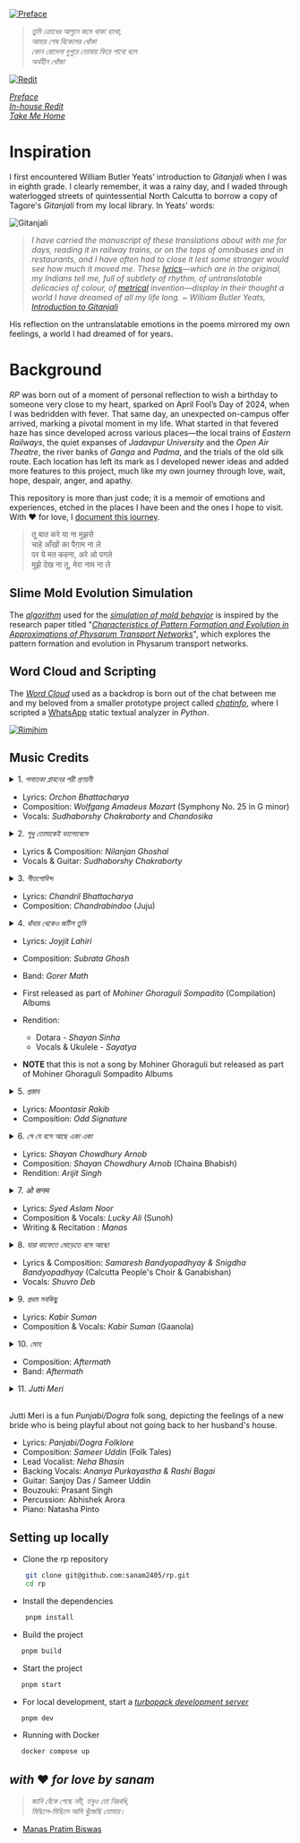[![Preface](public/preface.png)](https://rimjhim.manaspratimbiswas.com/preface)

> _তুমি ক্রোধের আগুনে জমে থাকা ব্যাথা, <br> আমার শেষ বিকেলের ধোঁকা <br> কোন রোদেলা দুপুরে তোমায় ফিরে পাবো বলে <br> অর্থহীন খোঁজা_

[![Redit](/apps/web/public/redit.png)](https://rimjhim.manaspratimbiswas.com/redit)

_[Preface](https://rimjhim.sanam.live/preface)_
<br/>
_[In-house Redit](https://rimjhim.manaspratimbiswas.com/redit)_
<br/>
_[Take Me Home](https://rimjhim.sanam.live/)_

# Inspiration

I first encountered William Butler Yeats’ introduction to _Gitanjali_ when I was in eighth grade. I clearly remember, it was a rainy day, and I waded through waterlogged streets of quintessential North Calcutta to borrow a copy of Tagore's _Gitanjali_ from my local library. In Yeats’ words:

![Gitanjali](public/gitanjali.png)

> _I have carried the manuscript of these translations about with me for days, reading it in railway trains, or on the tops of omnibuses and in restaurants, and I have often had to close it lest some stranger would see how much it moved me. These [lyrics](https://poets.org/glossary/lyric-poetry)—which are in the original, my Indians tell me, full of subtlety of rhythm, of untranslatable delicacies of colour, of [metrical](https://poets.org/glossary/meter) invention—display in their thought a world I have dreamed of all my life long. ~ William Butler Yeats, [Introduction to Gitanjali](https://poets.org/text/william-butler-yeatss-introduction-gitanjali)_

His reflection on the untranslatable emotions in the poems mirrored my own feelings, a world I had dreamed of for years.

# Background

_*RP*_ was born out of a moment of personal reflection to wish a birthday to someone very close to my heart, sparked on April Fool’s Day of 2024, when I was bedridden with fever. That same day, an unexpected on-campus offer arrived, marking a pivotal moment in my life. What started in that fevered haze has since developed across various places—the local trains of _Eastern Railways_, the quiet expanses of _Jadavpur University_ and the _Open Air Theatre_, the river banks of _Ganga_ and _Padma_, and the trials of the old silk route. Each location has left its mark as I developed newer ideas and added more features to this project, much like my own journey through love, wait, hope, despair, anger, and apathy.

This repository is more than just code; it is a memoir of emotions and experiences, etched in the places I have been and the ones I hope to visit. With ❤️ for love, I [document this journey](https://rimjhim.sanam.live/preface).

> तू बात करे या ना मुझसे <br> चाहे आँखों का पैग़ाम ना ले <br> पर ये मत कहना, अरे ओ पगले <br> मुझे देख ना तू, मेरा नाम ना ले

## Slime Mold Evolution Simulation

The [_algorithm_](src/components/Myxomycete.tsx) used for the [_simulation of mold behavior_](https://rimjhim.sanam.live/ilu) is inspired by the research paper titled "[_Characteristics of Pattern Formation and Evolution in Approximations of Physarum Transport Networks_](public/artl.2010.16.2.pdf)", which explores the pattern formation and evolution in Physarum transport networks.

## Word Cloud and Scripting

The [_Word Cloud_](public/wordcloud.png) used as a backdrop is born out of the chat between me and my beloved from a smaller prototype project called [_chatinfo_](https://github.com/sanam2405/chatinfo), where I scripted a [WhatsApp](https://www.whatsapp.com/) static textual analyzer in _Python_.

[![Rimjhim](public/rimjhim.jpeg)](https://rimjhim.sanam.live/)

## Music Credits

<details>
  <summary>1. <i>পলাতকা প্লাবনের পরী প্রণয়নী </i> </summary>
  <br/>
  
    পলাতকা প্লাবনের পরী প্রণয়নী, 
    কিসের তালে নেচে উঠেছে ধমনী?
    পলাতকা প্লাবনের পরী প্রণয়নী, 
    কিসের তালে নেচে উঠেছে ধমনী?
    জানি বেঁকে গেছে নদী, তবুও তো নিরবধি, 
    মিছিলে-মিছিলে আমি খুঁজেছি তোমায়...

    কবিতায়, খালি পায়ে, সব খেলা ফেলে,
    ছুটেছি খুব, দেব ডুব, আমি ডানা মেলে,
    হায় কবিতায়, খালি পায়ে, সব খেলা ফেলে,
    ছুটেছি খুব, দেব ডুব, আমি ডানা মেলে,
    সবুজে-সাদাতে-লালে, কি সায়রে কি ডোবালে?
    শব্দের ডুবুরিরা চিনেছে তোমায়...

    অসহায়, মৃতপ্রায়, আহা কোনোমতে,
    তুমি আলোকিত, সজ্জিত, ছায়াপথে,
    হায়, অসহায়, মৃতপ্রায়, আহা কোনোমতে,
    তুমি আলোকিত, সজ্জিত, ছায়াপথে,
    গোপনে-গোপনে যতো শব্দেরা অবিরত,
    তোমাকেই ডাকে, তুমি শোনোনা বোধহয়...

</details>

- Lyrics: _Orchon Bhattacharya_
- Composition: _Wolfgang Amadeus Mozart_ (Symphony No. 25 in G minor)
- Vocals: _Sudhaborshy Chakraborty_ and _Chandosika_

<details>
  <summary>2. <i> শুধু তোমাকেই ভালোবেসে </i> </summary>
  <br/>
  
    শুধু তোমাকেই ভালোবেসে
    শুকনো নদীতে ডিঙি ভাসিয়েছি মোহনার কাছে এসে
    শুধু তোমাকেই ভালোবেসে
    দু'মুঠো আদর ভিক্ষে চেয়েছি দরিদ্র এই দেশে
    শুধু তোমাকেই ভালোবেসে
    ঝড়ের সামনে দাঁড়িয়েছি একা ছেঁড়া পতাকার বেশে
    তোমাকেই ভালোবেসে
    তোমাকেই ভালবাসবো ভেবেছি শত যুদ্ধের শেষে
    এই পাঁজরভরা ভালোবাসা দু'হাত ভরে নাও
    এই আধো আলো আধো ছায়া দু'চোখ ভরে নাও
    এই আমায় কিছু নাই বা দিলে নিজের করে নাও
</details>

- Lyrics & Composition: _Nilanjan Ghoshal_
- Vocals & Guitar: _Sudhaborshy Chakraborty_

<details>
  <summary>3. <i> গীতগোবিন্দ </i> </summary>
  <br/>

    তোমাকে দেখাবো Niagara
    তোমাকে শেখাবো Viagra
    তোমাকে করবো আদর-আত্তি जत्नम्
    ওগো त्वमसि मम जीवनम्
    त्वमसि मम भूषणम्
    त्वमसि मम भवजलधिरत्नम्

    তোমাকে শোনাবো জয় গোঁসাই
    তোমার বাবাকে মেসোমশাই
    পুচ্ছে বেঁধেছি গুচ্ছ রজনীগন্ধা
    আজি এ পরানে রবির কর
    কেমনে জাগালো dinosaur
    হাউমাউ বেগে দেখি पिया मुख चंदा

    দারুণ কাটলে ছোট্ট চুল
    বোতাম আঁটতে করছো ভুল
    সরু সংসারে কেমনে ফুটিলে उदारम्
    स्मर गरल खण्डनम्
    मम शिरसि मण्डनम्
    देहि पद पल्लवम् उदारम्

    তোমার জন্যে চিন্তা হয়
    তুমি তো Preity Zinta নয়
    টুপুর টাপুর Kareena Kapoor চেষ্টা
    তবু তুমি আমার CPM,
    তুমি আমার ATM,
    তুমিই আমার series প্রেমের শেষটা

    খাচ্ছি, কিন্তু গিলছি কই
    পাখার রাজ্যে চুল শুকোই
    টাকের মধ্যে পেরজাপতি ফড়-ফড়িং
    সোনা বড্ড বেশি ঝলমলাও
    Lift-এ ওঠো একতলায়
    Beetles ছাড়া অন্য পোকা খুব boring

    তুমি শ্যামলা বঙ্গদেশ, তুমি ইঙ্গো SMS
    তুমি অং-বং ভবজলধি নুলিয়া আ...
    বধূ চোক্ষে এসো, অন্ধ হোক
    কক্ষে এসো নিন্দে হোক
    বক্ষে এসো গীতগোবিন্দ ভুলিয়া

</details>

- Lyrics: _Chandril Bhattacharya_
- Composition: _Chandrabindoo_ (Juju)

<details>
  <summary>4. <i> ধাঁধার থেকেও জটিল তুমি </i> </summary>
  <br/>

    ধাঁধার থেকেও জটিল তুমি
    খিদের থেকেও স্পষ্ট।
    কাজের মধ্যে অকাজ খালি
    মনের মধ্যে কষ্ট।

    স্বপ্ন হয়ে যখন তখন আঁকড়ে আমায় ধর
    তাইতো বলি আমায় বরং
    ঘেন্না কর ঘেন্না কর।

    গুনগানের হাজার বুলি, শুধুই সময় নষ্ট
    আঁকছো ছবি সমস্ত দিন, রঙ সবই অস্পষ্ট।
    সুখের থেকেও হাজার গুনে দুঃখ অনেক ভালো
    তাইতো বলি আমায় বরং
    ঘেন্না কর ঘেন্না কর।

    আজ চালাক আমি কাল বোকা
    মহৎ প্রেমিক ন্যাকা ন্যাকা,
    আজ চালাক আমি কাল বোকা
    মহৎ প্রেমিক ন্যাকা ন্যাকা
    আমার আসল চেহারা কি চিনতে তুমি পারো?
    চিনতে যদি পেরেই থাকো
    ঘেন্না কর ঘেন্না কর।

    ধাঁধার থেকেও জটিল তুমি
    খিদের থেকেও স্পষ্ট।
    কাজের মধ্যে অকাজ খালি
    মনের মধ্যে কষ্ট।
    স্বপ্ন হয়ে যখন তখন আঁকড়ে আমায় ধর
    তাইতো বলি আমায় বরং
    ঘেন্না কর ঘেন্না কর।

</details>

- Lyrics: _Joyjit Lahiri_
- Composition: _Subrata Ghosh_
- Band: _Gorer Math_
- First released as part of _Mohiner Ghoraguli Sompadito_ (Compilation) Albums
- Rendition:

  - Dotara - _Shayan Sinha_
  - Vocals & Ukulele - _Sayatya_

- **NOTE** that this is not a song by Mohiner Ghoraguli but released as part of Mohiner Ghoraguli Sompadito Albums

<details>
  <summary>5. <i> প্রস্তাব </i> </summary>
  <br/>

    গুনে গুনে দেখি অবেলার স্বপ্নটায়
    আঁকা ছিলো কত শত কবিতায়,
    স্বপ্নের সেই কবিতার ছন্দতে
    মিশে ছিলো তার হাসিমাখা ছবিটা
    যা আঁকা ছিলো অদ্ভুত রঙ তুলি
    যা জমা থাকে আমার মনে মাঝে।
    বর হয়ে আমি চড়ছি ঘোড়ায়,
    আড়ালে তুমি লুকিয়ে আছো বৌ সাজে।

    আমার এই স্বপ্ন কি শুধু,
    স্বপ্ন হয়ে হাসাবে আমায়,
    তেমন সাহস নেই আমার
    তোমাকে কিভাবে প্রস্তাব জানাই?

    সেই কল্পনায় আঁকা আল্পনায়
    তোমায় নিয়ে ভাবা শত জল্পনায়।
    তুমি আছো বলে বেঁচে আছে স্বপ্নটা,
    তোমায় নিয়ে লেখা এই কবিতা।
    সেই কবিতার ছন্দটা তুমি,
    মিশে থাকা প্রতি অক্ষরে আমি।
    জানা নেই কি হতে পারে শেষটা,
    নিশ্চুপ কবি বসে লিখছে কবিতায়।

    আমার এই স্বপ্ন কি শুধু,
    স্বপ্ন হয়ে হাসাবে আমায়,
    তেমন সাহস নেই আমার
    তোমাকে কিভাবে প্রস্তাব জানাই?

</details>

- Lyrics: _Moontasir Rakib_
- Composition: _Odd Signature_

<details>
  <summary>6. <i> সে যে বসে আছে একা একা </i> </summary>
  <br/>

    সে যে বসে আছে একা একা
    রঙিন স্বপ্ন তার বুনতে,
    সে যে চেয়ে আছে ভরা চোখে
    জানালার ফাঁকে মেঘ ধরতে।
    সে যে বসে আছে একা একা
    রঙিন স্বপ্ন তার বুনতে,
    সে যে চেয়ে আছে ভরা চোখে
    জানালার ফাঁকে মেঘ ধরতে।

    তার গুনগুন মনের গান বাতাসে উড়ে
    কান পাতো মনে পাবে শুনতে,
    তার রঙের তুলির নাচে মেঘেরা ছুটে
    চোখ মেল যদি পারো বুঝতে।
    তার গুনগুন মনের গান বাতাসে উড়ে
    কান পাতো মনে পাবে শুনতে,
    তার রঙের তুলির নাচে মেঘেরা ছুটে
    চোখ মেল যদি পারো বুঝতে।।

    সে যে বসে আছে একা একা
    তার স্বপ্নের কারখানা চলছে,
    আর বুড়ো বুড়ো মেঘেদের দল
    বৃষ্টি নামার তাল গুনছে।
    সে যে বসে আছে একা একা
    তার স্বপ্নের কারখানা চলছে,
    আর বুড়ো বুড়ো মেঘেদের দল
    বৃষ্টি নামার তাল গুনছে।

    সেই গুন গুন মনের গান বৃষ্টি নামায়
    টপটপ ফোটা পড়ে অনেকক্ষণ,
    সেই বৃষ্টি ভেজা মনে ডাক দিয়েছে
    ভেজা কাক হয়ে থাক আমার মন।
    সেই গুন গুন মনের গান বৃষ্টি নামায়
    টপটপ ফোটা পড়ে অনেকক্ষণ,
    সেই বৃষ্টি ভেজা মনে ডাক দিয়েছে
    ভেজা কাক হয়ে থাক আমার মন।

    সে যে বসে আছে, সে যে বসে আছে...

</details>

- Lyrics: _Shayan Chowdhury Arnob_
- Composition: _Shayan Chowdhury Arnob_ (Chaina Bhabish)
- Rendition: _Arijit Singh_

<details>
  <summary>7. <i> ओ सनम </i> </summary>
  <br/>

    शाम-सवेरे तेरी यादें आती हैं
    आ के दिल को मेरे यूँ तड़पाती हैं
    ओ सनम, मोहब्बत की क़सम
    मिल के बिछड़ना तो दस्तूर हो गया
    यादों में तेरी मजबूर हो गया
    ओ सनम, इन यादों की कसम
    समझे ज़माना के दिल है खिलौना
    जाना है अब "क्या है दिल का लगाना"
    नज़रों से अब ना हम को गिराना
    मर भी गए तो भूल ना जाना
    आँखों में बसी हो पर दूर हो कहीं
    दिल के करीब हो, ये मुझ को है यकीं
    ओ सनम, तेरे प्यार की कसम

</details>

- Lyrics: _Syed Aslam Noor_
- Composition & Vocals: _Lucky Ali_ (Sunoh)
- Writing & Recitation : _Manas_

<details>
  <summary>8. <i> যারা কাফেতে মোড়েতে বসে আছো </i> </summary>
  <br/>

    যারা কাফেতে মোড়েতে বসে আছো
    আমি তোমাদের ছেড়ে চললাম
    তোমরা হতাশ-পেয়ালা ভরে নিলে
    আমি রক্ত ঝরিয়ে কাঁদলাম ।
    চারমিনারের ধোঁয়াতে
    জীবন-পেয়ালা জমাট কুয়াশা
    ফ্লুরেসেন্ট আলোর মোড়ে মোড়ে ঘোরে
    তৃষিত মুক্তিপিপাসা ।
    আজ ভেঙ্গে যাব, কাল জুড়ে যাব
    তবু ভাঙ্গতে জুড়তে চলেছি
    কালবোশেখিটা তোমাদের দেব
    খুঁজে আনতেই চলেছি।
    ওগো হতাশ তোমরা কেঁদো না
    কোনো সান্ত্বনা আমি দেব না
    সূর্য ডোবার সংকেতে দেখ
    মুক্তিরঙ্গের নিশানা ।
    সাহারা হৃদয় দাঁড়িয়ে যারা
    মোড়ে মোড়ে আজও হতাশায়
    আমার রক্ত ঝরে ঝরে যাক
    তাদের শূন্য পেয়ালায় ।
    আজ ভেঙ্গে যাব, কাল জুড়ে যাব
    তবু ভাঙ্গতে জুড়তে চলেছি
    বিদ্রোহী আমি বিপ্লবে ডাক
    তোমাদের দিতে এসেছি ।

</details>

- Lyrics & Composition: _Samaresh Bandyopadhyay & Snigdha Bandyopadhyay_ (Calcutta People's Choir & Ganabishan)
- Vocals: _Shuvro Deb_

<details>
  <summary>9. <i> প্রথম সবকিছু </i> </summary>
  <br/>

    প্রথম স্কুলে যাবার দিন, প্রথমবার ফেল
    প্রথম ছুটি হাওড়া থেকে ছেলেবেলার রেল
    প্রথম খেলা লেকের মাঠে প্রথম ফুটবল
    মান্না, পিকে, চুনীর ছবি, বিরাট সম্বল

    প্রথম শেখা ইমন রাগ, প্রথম ঝাঁপতাল
    প্রথম দেখা শহরজোড়া বিরাট হরতাল
    প্রথমবার লুকিয়ে টানা প্রথম সিগারেট
    প্রথমবার নিজামে গিয়ে কাবাব ভরপেট

    এই শহর জানে আমার প্রথম সবকিছু
    পালাতে চাই যত, সে আসে আমার পিছু পিছু

    প্রথম প্রেমে পড়ার পর সবাই পস্তায়
    হন্যে হয়ে ক্লাস পালিয়ে ঘুরেছি রাস্তায়
    প্রথম প্রেম ঘুচে যাওয়ার যন্ত্রণাকে নিয়ে
    কান্না চেপে ঘুরেছিলাম তোমারই পথ দিয়ে

    এই শহর জানে আমার প্রথম সবকিছু
    পালাতে চাই যত, সে আসে আমার পিছু পিছু

    প্রথম দেখা লাল নিশান, মিছিল কলতান
    প্রথম শোনা জনসভায় হেই সামালো ধান
    প্রথম দেখা তরুণ লাশ চলছে ভেসে ভেসে
    দিনবদল করতে গিয়ে শহীদ হল শেষে

    প্রথম দেখা ভিখারিনীর কোলে শহীদ শিশু
    প্রথম দেখা আস্তাকুঁড়ে কলকাতার যীশু
    প্রথম দেখা দিন-দুপুরে পুলিশ ঘুষ খায়
    প্রথম জানা পয়সা দিয়ে সবই কেনা যায়

    এই শহর জানে আমার প্রথম সবকিছু
    পালাতে চাই যত, সে আসে আমার পিছু পিছু

    প্রথম যৌবনের শেষে মাঝ বয়েসে আসা
    গিটার নিয়ে গান ধরেছে আমার ভালোবাসা
    প্রথম যৌবনের শেষে মাঝ বয়েসে আসা
    গিটার নিয়ে গান ধরেছে আমার ভালোবাসা
    লজ্জা ঘৃণা রাগের পরে এটাও বুঝি থাকে
    এটাই দিবো তোমায় আর এই শহরটাকে

</details>

- Lyrics: _Kabir Suman_
- Composition & Vocals: _Kabir Suman_ (Gaanola)

<details>
  <summary>10. <i> মোহ </i> </summary>
  <br/>

      তুমি ক্রোধের আগুনে জমে থাকা ব্যাথা
      আমার শেষ বিকেলের ধোঁকা
      কোন রোদেলা দুপুরে
      তোমায় ফিরে পাবো বলে অর্থহীন খোঁজা

      আমি আঁকিনি তোমার ছবি
      দেখিনি স্রোতের নদী
      আকাশ ভরা তারা
      যত সুখের স্মৃতি ঘিরে আছো তুমি মেয়ে
      এ পথের শেষ কোথা?

      ছেঁড়া পালের গহীনে লাগিয়ে ঝড়ো হাওয়া
      তুমি ভাসাও সুরের ভেলা
      তবু কাঁদো কেনো বসে একা নির্জনে
      ভুলে যাও তুমি বাস্তবতা?

      আমি পাইনি তোমার ছোঁয়া
      শিশির মাখানো ধোঁয়া জলের নিস্তব্ধতা
      আজও চাঁদ ডুবে গেলে তোমায় মনে পরে
      সঙ্গী মোর নিঃসঙ্গতা

      কখন থামবে কোলাহল জানিনা
      সময় কাঁদে বন্দী হয়ে
      বুকের পাঁজরে জমাট বেদনায়
      আলোর মশাল জ্বালি নীরবে

      তুমি আবার আসবে কখন কোথায়?
      গুনবে তারা আমার সাথে
      বুকের যন্ত্রনা নিভিয়ে দিয়ে
      গাইবে তুমি বৃষ্টির সুরে

      আমি আঁকিনি তোমার ছবি
      দেখিনি স্রোতের নদী
      পাইনি তোমার ছোঁয়া
      শিশির মাখানো ধোঁয়া

      আমি আঁকিনি তোমার ছবি
      দেখিনি স্রোতের নদী
      আকাশ ভরা তারা
      যত সুখের স্মৃতি ঘিরে
      আছো তুমি মেয়ে
      এ পথের শেষ কোথা?

</details>

- Composition: _Aftermath_
- Band: _Aftermath_

<details>
  <summary>11. <i> Jutti Meri </i> </summary>
  <br/>

    Jutti meri jaandi hai pahadiye de naal
    (Neither my shoe will go with the mountain boy)
    Te paula mere jaanda e uss dogre de naal
    (Nor my sandal will go with the dogra)

    Pehli pehli vaar mennu saura lene aa gaya
    (First came my father-in-law to take me home)
    Saura lein aagaya te vanga pawa gaya
    (My father-in-law came with bangles to woo me)

    Wanga te paanian hatthe de naal
    Te paula mara jaanda uss dogre de naal
    (I will wear the bangles in my hand
    but my sandle is not going anywhere with the dogra)

    Dooji dooji var menu 'Der' lene aagya
    (The second time around, my brother-in-law came to take me home)
    'Der' lene aagya teh legenga pawa gaya
    (My brother-in-law came to take me home, and to woo me he got a beautiful lehenga)

    Lehenga te paanian lakke de naal
    Te paula mere jaanda uss dogre de naal
    (I will wear the lehenga on my waist
    but my sandle is not going anywhere with the dogra)

    Teeji teeji vaar menu aap lene aa gaya,
    (The third time, my husband came to take me home)
    Aap lene aagaya do galla sunagaya
    (Finally, he came and scolded me for being too stubborn)
    Thumak thumak jaandi ae a maiye de naal
    (Dancing and swaying I go along with my husband)
    Thumak thumak jaandi ae a maiye de naal
    (Dancing and swaying I go along with my husband)

    Sona mera maahi tur jaana ode naal
    (I happily go with my handsome husband)
    Sona mera maahi tur jaana ode naal
    (I happily go with my handsome husband)

    Thumak thumak jaandi ae a maiye de naal
    (Dancing and swaying I go along with my husband)
    Thumak thumak jaandi ae a maiye de naal
    (Dancing and swaying I go along with my husband)

</details>

<br/>

Jutti Meri is a fun _Punjabi/Dogra_ folk song, depicting the feelings of a new bride who is being playful about not going back to her husband's house.

- Lyrics: _Panjabi/Dogra Folklore_
- Composition: _Sameer Uddin_ (Folk Tales)
- Lead Vocalist: _Neha Bhasin_
- Backing Vocals: _Ananya Purkayastha & Rashi Bagai_
- Guitar: Sanjoy Das / Sameer Uddin
- Bouzouki: Prasant Singh
- Percussion: Abhishek Arora
- Piano: Natasha Pinto

## Setting up locally

- Clone the rp repository

```bash
    git clone git@github.com:sanam2405/rp.git
    cd rp
```

- Install the dependencies

```bash
    pnpm install
```

- Build the project

```bash
   pnpm build
```

- Start the project

```bash
   pnpm start
```

- For local development, start a _[turbopack development server](https://turbo.build/pack/docs/features/dev-server)_

```bash
   pnpm dev
```

- Running with Docker

```bash
   docker compose up
```

## _with_ ♥️ _for love by sanam_

> _জানি বেঁকে গেছে নদী, তবুও তো নিরবধি, <br> মিছিলে-মিছিলে আমি খুঁজেছি তোমায়।_

- [Manas Pratim Biswas](https://www.linkedin.com/in/manas-pratim-biswas)
